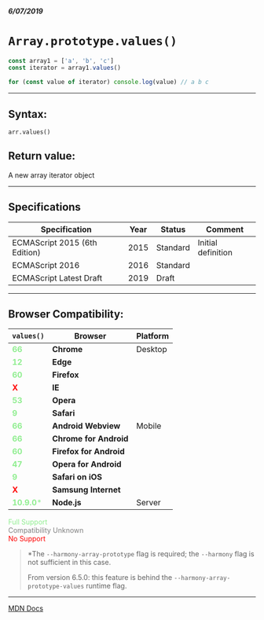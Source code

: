 ##### 6/07/2019
# `Array.prototype.values()`

```js
const array1 = ['a', 'b', 'c']
const iterator = array1.values()

for (const value of iterator) console.log(value) // a b c
```

---

## Syntax:
`arr.values()`

## Return value:
A new array iterator object

---

## Specifications
| Specification | Year | Status | Comment |
|---|---|---|---|
| ECMAScript 2015 (6th Edition) | 2015 | Standard | Initial definition |
| ECMAScript 2016 | 2016 | Standard |  |
| ECMAScript Latest Draft | 2019 | Draft |  |

---

## Browser Compatibility:
| `values()` | Browser | Platform |
|---|---|---|
| <span style="color: lightgreen">**66**</span> | **Chrome** | Desktop | 
| <span style="color: lightgreen">**12**</span> | **Edge** || 
| <span style="color: lightgreen">**60**</span> | **Firefox** || 
| <span style="color: red">**X**</span> | **IE** || 
| <span style="color: lightgreen">**53**</span> | **Opera** || 
| <span style="color: lightgreen">**9**</span> | **Safari** || 
| <span style="color: lightgreen">**66**</span> | **Android Webview** | Mobile | 
| <span style="color: lightgreen">**66**</span> | **Chrome for Android** || 
| <span style="color: lightgreen">**60**</span> | **Firefox for Android** || 
| <span style="color: lightgreen">**47**</span> | **Opera for Android** || 
| <span style="color: lightgreen">**9**</span> | **Safari on iOS** || 
| <span style="color: red">**X**</span> | **Samsung Internet** || 
| <span style="color: lightgreen">**10.9.0***</span> | **Node.js** | Server | 

<span style="color: lightgreen">Full Support</span>  
<span style="color: grey">Compatibility Unknown</span>  
<span style="color: red">No Support</span>

  > *The `--harmony-array-prototype` flag is required; the `--harmony` flag is not sufficient in this case.
  >
  > From version 6.5.0: this feature is behind the `--harmony-array-prototype-values` runtime flag.

---

[MDN Docs](https://developer.mozilla.org/en-US/docs/Web/JavaScript/Reference/Global_Objects/Array/values)
